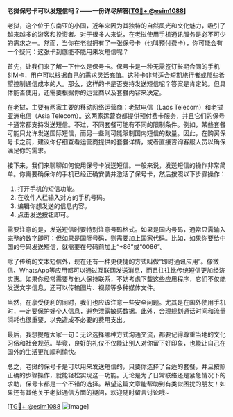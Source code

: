 **老挝保号卡可以发短信吗？——一份详尽解答[[TG💪+ @esim1088](https://t.me/s/esim1088)]**

老挝，这个位于东南亚的小国，近年来因为其独特的自然风光和文化魅力，吸引了越来越多的游客和投资者。对于很多人来说，在老挝使用手机通讯服务是必不可少的需求之一。然而，当你在老挝拥有了一张保号卡（也叫预付费卡），你可能会有一个疑问：这张卡到底能不能用来发短信呢？

首先，让我们来了解一下什么是保号卡。保号卡是一种无需签订长期合同的手机SIM卡，用户可以根据自己的需求灵活充值。这种卡非常适合短期旅行者或那些希望控制通信成本的人。那么，这样的卡是否支持发送短信呢？答案是肯定的。但具体能否使用，还需要根据你的运营商以及套餐内容来决定。

在老挝，主要有两家主要的移动网络运营商：老挝电信（Laos Telecom）和老挝亚洲电信（Asia Telecom）。这两家运营商都提供预付费卡服务，并且它们的保号卡通常都支持发送短信。不过，不同套餐可能有不同的限制条件。例如，某些套餐可能只允许发送国际短信，而另一些则可能限制国内短信的数量。因此，在购买保号卡之前，建议你仔细查看运营商提供的套餐详情，或者直接咨询客服人员以确保满足你的需求。

接下来，我们来聊聊如何使用保号卡发送短信。一般来说，发送短信的操作非常简单。你需要确保你的手机已经正确安装并激活了保号卡，然后按照以下步骤操作：

1. 打开手机的短信功能。
2. 在收件人栏输入对方的手机号码。
3. 编辑你想发送的信息内容。
4. 点击发送按钮即可。

需要注意的是，发送短信时要特别注意号码格式。如果是国内号码，通常只需输入完整的数字即可；但如果是国际号码，则需要加上国家代码。比如，如果你要给中国的号码发送短信，就需要在号码前加上“+86”或“0086”。

除了传统的文本短信外，现在还有一种更便捷的方式叫做“即时通讯应用”。像微信、WhatsApp等应用都可以通过互联网发送消息，而且往往比传统短信更加经济实惠。如果你经常需要与他人保持联系，不妨考虑下载这些应用程序，它们不仅能发送文字信息，还可以传输图片、视频等多种媒体文件。

当然，在享受便利的同时，我们也应该注意一些安全问题。尤其是在国外使用手机时，一定要保护好个人信息，避免泄露敏感数据。此外，合理规划通话时间和流量消耗也很重要，以免造成不必要的费用支出。

最后，我想提醒大家一句：无论选择哪种方式沟通交流，都要记得尊重当地的文化习俗和社会规范。毕竟，良好的礼仪不仅能让别人对你留下好印象，也能让自己在国外的生活更加顺利愉快。

总之，老挝的保号卡是可以用来发送短信的，只要你选择了合适的套餐，并且按照正确的步骤操作，就能轻松实现这一功能。无论是为了日常联络还是紧急情况下的求助，保号卡都是一个不错的选择。希望这篇文章能帮助到有类似困扰的朋友！如果还有其他关于老挝通信方面的疑问，欢迎随时留言讨论哦~

[[TG💪+ @esim1088](https://t.me/s/esim1088) ![Image](https://i.postimg.cc/4NQfJmqS/Snipaste-2025-05-13-00-14-12.png)]